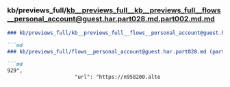 ### kb/previews_full/kb__previews_full__kb__previews_full__flows__personal_account@guest.har.part028.md.part002.md.md

```md
### kb/previews_full/kb__previews_full__flows__personal_account@guest.har.part028.md.part002.md

```md
### kb/previews_full/flows__personal_account@guest.har.part028.md (part 002)

```md
929",
                      "url": "https://n958200.alte
```

```

```

```
